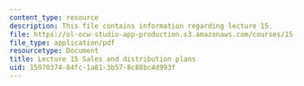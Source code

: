 ```yaml
---
content_type: resource
description: This file contains information regarding lecture 15.
file: https://ol-ocw-studio-app-production.s3.amazonaws.com/courses/15-390-new-enterprises-spring-2013/1597037484fc1a813b578c88bc4d993f_MIT15_390S13_lec15.pdf
file_type: application/pdf
resourcetype: Document
title: Lecture 15 Sales and distribution plans
uid: 15970374-84fc-1a81-3b57-8c88bc4d993f
---
```

